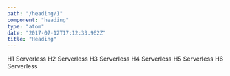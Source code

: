 ```yaml
---
path: "/heading/1"
component: "heading"
type: "atom"
date: "2017-07-12T17:12:33.962Z"
title: "Heading"
---
```

<Box>
  <Heading.h1>H1 Serverless</Heading.h1>
  <Heading.h2>H2 Serverless</Heading.h2>
  <Heading.h3>H3 Serverless</Heading.h3>
  <Heading.h4>H4 Serverless</Heading.h4>
  <Heading.h5>H5 Serverless</Heading.h5>
  <Heading.h6>H6 Serverless</Heading.h6>
</Box>